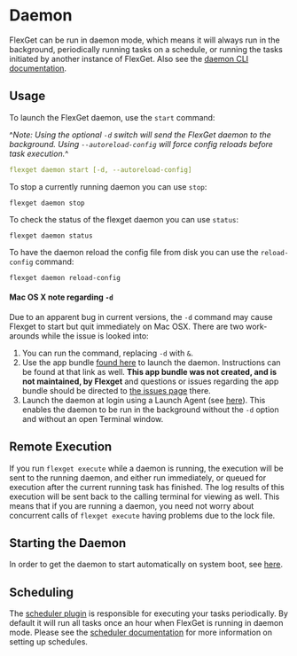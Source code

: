 # Daemon
FlexGet can be run in daemon mode, which means it will always run in the background, periodically running tasks on a schedule, or running the tasks initiated by another instance of FlexGet. Also see the [daemon CLI documentation](/CLI/daemon).

## Usage
To launch the FlexGet daemon, use the `start` command:
  
^*Note: Using the optional `-d` switch will send the FlexGet daemon to the background. Using `--autoreload-config` will force config reloads before task execution.*^
```YAML
flexget daemon start [-d, --autoreload-config]
```


To stop a currently running daemon you can use `stop`:
```
flexget daemon stop
```
To check the status of the flexget daemon you can use `status`:
```
flexget daemon status
```
To have the daemon reload the config file from disk you can use the `reload-config` command:
```
flexget daemon reload-config
```

#### Mac OS X note regarding `-d`
Due to an apparent bug in current versions, the `-d` command may cause Flexget to start but quit immediately on Mac OSX. There are two work-arounds while the issue is looked into:
1. You can run the command, replacing `-d` with `&`.
2. Use the app bundle [found here](https://github.com/tubedogg/FlexgetDaemon) to launch the daemon. Instructions can be found at that link as well. **This app bundle was not created, and is not maintained, by Flexget** and questions or issues regarding the app bundle should be directed to [the issues page](https://github.com/tubedogg/FlexgetDaemon/issues) there.
3. Launch the daemon at login using a Launch Agent (see [here](/Daemon/Startup#AsanOSXLaunchAgent)). This enables the daemon to be run in the background without the `-d` option and without an open Terminal window.

## Remote Execution
If you run `flexget execute` while a daemon is running, the execution will be sent to the running daemon, and either run immediately, or queued for execution after the current running task has finished. The log results of this execution will be sent back to the calling terminal for viewing as well. This means that if you are running a daemon, you need not worry about concurrent calls of `flexget execute` having problems due to the lock file.

## Starting the Daemon
In order to get the daemon to start automatically on system boot, see [here](/Daemon/Startup).

## Scheduling
The [scheduler plugin](/Plugins/Daemon/scheduler) is responsible for executing your tasks periodically. By default it will run all tasks once an hour when FlexGet is running in daemon mode. Please see the [scheduler documentation](/Plugins/Daemon/scheduler) for more information on setting up schedules.